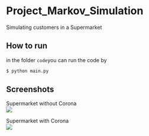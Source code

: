 # Project_Markov_Simulation
Simulating customers in a Supermarket

## How to run
in the folder `code`you can run the code by 
```bash
$ python main.py
```

## Screenshots
Supermarket without Corona  
![](./images/without_corona.gif)

Supermarket with Corona  
![](./images/corona.gif)
